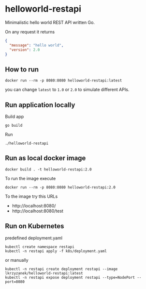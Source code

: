 # helloworld-restapi

Minimalistic hello world REST API written Go.

On any request it returns

```json
{
  "message": "hello world",
  "version": 2.0
}
```

## How to run

```shell
docker run --rm -p 8080:8080 helloworld-restapi:latest
```
you can change `latest` to `1.0` or `2.0` to simulate different APIs.


## Run application locally

Build app

```shell
go build
```

Run

```shell
./helloworld-restapi
```

## Run as local docker image

```shell
docker build . -t helloworld-restapi:2.0
```

To run the image execute

```
docker run --rm -p 8080:8080 helloworld-restapi:2.0
```

To the image try this URLs
* http://localhost:8080/
* http://localhost:8080/test

## Run on Kubernetes

predefined deployment.yaml
```shell
kubectl create namespace restapi
kubectl -n restapi apply -f k8s/deployment.yaml
```

or manually
```shell
kubectl -n restapi create deployment restapi --image lkrzyzanek/helloworld-restapi:latest
kubectl -n restapi expose deployment restapi --type=NodePort --port=8080
```
